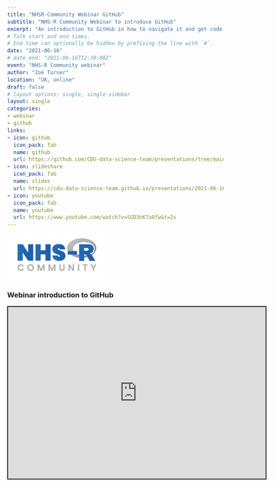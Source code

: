 ```yaml
---
title: "NHSR-Community Webinar GitHub"
subtitle: "NHS-R Community Webinar to introduce GitHub"
excerpt: "An introduction to GitHub in how to navigate it and get code from it without having to set up an account."
# Talk start and end times.
# End time can optionally be hidden by prefixing the line with `#`.
date: "2021-06-16"
# date_end: "2021-06-16T12:30:00Z"
event: "NHS-R Community webinar"
author: "Zoë Turner"
location: "UK, online"
draft: false
# layout options: single, single-sidebar
layout: single
categories:
- webinar
- github
links:
- icon: github
  icon_pack: fab
  name: github
  url: https://github.com/CDU-data-science-team/presentations/tree/main/2021-06-16%20NHSR%20Introduction%20to%20GitHub%20Webinar
- icon: slideshare
  icon_pack: fab
  name: slides
  url: https://cdu-data-science-team.github.io/presentations/2021-06-16%20NHSR%20Introduction%20to%20GitHub%20Webinar/NHSR-Introduction-to-GitHub-Webinar.html#1
- icon: youtube
  icon_pack: fab
  name: youtube
  url: https://www.youtube.com/watch?v=SGD3nK7u8fw&t=2s
---
```


![NHS-R Community](featured.png)

### Webinar introduction to GitHub

<iframe src="https://cdu-data-science-team.github.io/presentations/2021-06-16%20NHSR%20Introduction%20to%20GitHub%20Webinar/NHSR-Introduction-to-GitHub-Webinar.html#1" width="600" height="400" style="border:2px solid currentColor;" loading="lazy" allowfullscreen></iframe> <script>fitvids('.shareagain', {players: 'iframe'});</script>
